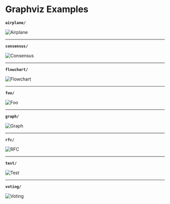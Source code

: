 # Graphviz Examples

**`airplane/`**

![Airplane](airplane/airplane.png)

-----------

**`consensus/`**

![Consensus](consensus/consensus.png)

-----------

**`flowchart/`**

![Flowchart](flowchart/flowchart.png)

-----------

**`foo/`**

![Foo](foo/foo.png)

-----------

**`graph/`**

![Graph](graph/graph.png)

-----------

**`rfc/`**

![RFC](rfc/rfc.png)

-----------

**`test/`**

![Test](test/test.png)

-----------

**`voting/`**

![Voting](voting/voting.png)
